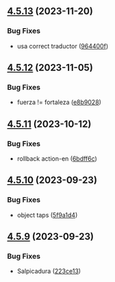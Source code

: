 ## [4.5.13](https://github.com/allnnde/pf2e-esp-translation/compare/v4.5.12...v4.5.13) (2023-11-20)


### Bug Fixes

* usa correct traductor ([964400f](https://github.com/allnnde/pf2e-esp-translation/commit/964400f4525b201ededfe9c4050cadd0098335b5))



## [4.5.12](https://github.com/allnnde/pf2e-esp-translation/compare/v4.5.11...v4.5.12) (2023-11-05)


### Bug Fixes

* fuerza != fortaleza ([e8b9028](https://github.com/allnnde/pf2e-esp-translation/commit/e8b9028c5cd84aea1a80fa1d017acae1d9185de6))



## [4.5.11](https://github.com/allnnde/pf2e-esp-translation/compare/v4.5.10...v4.5.11) (2023-10-12)


### Bug Fixes

* rollback action-en ([6bdff6c](https://github.com/allnnde/pf2e-esp-translation/commit/6bdff6cbc71cbe400594194887d5720f255d5964))



## [4.5.10](https://github.com/allnnde/pf2e-esp-translation/compare/v4.5.9...v4.5.10) (2023-09-23)


### Bug Fixes

* object taps ([5f9a1d4](https://github.com/allnnde/pf2e-esp-translation/commit/5f9a1d41c083b4f7640720d6abc43e8cc94138d5))



## [4.5.9](https://github.com/allnnde/pf2e-esp-translation/compare/v4.5.8...v4.5.9) (2023-09-23)


### Bug Fixes

* Salpicadura ([223ce13](https://github.com/allnnde/pf2e-esp-translation/commit/223ce13e86e8a387fd754dc717e5ddb1bb03c1fd))



